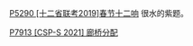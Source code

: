 [P5290 [十二省联考2019]春节十二响](https://www.luogu.com.cn/problem/P5290) 很水的紫题。

[P7913 [CSP-S 2021] 廊桥分配](https://www.luogu.com.cn/problem/P7913) 
